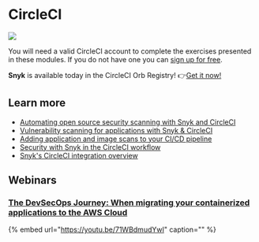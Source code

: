 # CircleCI

![](https://github.com/snyk/user-docs/tree/695c746d1b207ffdf923b84e4590d31b29e2cc73/docs/.gitbook/assets/dotnet-2.png)

You will need a valid CircleCI account to complete the exercises presented in these modules. If you do not have one you can [sign up for free](https://circleci.com/signup/?source-button=free).

**Snyk** is available today in the CircleCI Orb Registry! 👉[Get it now!](https://circleci.com/orbs/registry/orb/snyk/snyk)

## Learn more

* [Automating open source security scanning with Snyk and CircleCI](https://snyk.io/blog/automating-open-source-security-scanning-with-snyk-and-circleci/)
* [Vulnerability scanning for applications with Snyk & CircleCI](https://www.hashicorp.com/resources/hashicorp-live-vulnerability-scanning-applications-with-snyk-and-circleci/)
* [Adding application and image scans to your CI/CD pipeline](https://circleci.com/blog/adding-application-and-image-scanning-to-your-cicd-pipeline/)
* [Security with Snyk in the CircleCI workflow](https://circleci.com/blog/security-with-snyk-in-the-circleci-workflow/)
* [Snyk's CircleCI integration overview](https://support.snyk.io/hc/en-us/articles/360004002278-CircleCI-integration-overview)

## Webinars

### [The DevSecOps Journey: When migrating your containerized applications to the AWS Cloud](https://github.com/snyk-partners/snyk-circleci-eks/blob/develop/resources/AWS_Circle_Snyk_shared_webinar.pdf)

{% embed url="https://youtu.be/71WBdmudYwI" caption="" %}

